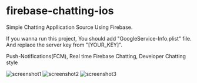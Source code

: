 # firebase-chatting-ios
Simple Chatting Appllication Source Using Firebase.

If you wanna run this project, You should add "GoogleService-Info.plist" file.
And replace the server key from "[YOUR_KEY]".

Push-Notifications(FCM), Real time Firebase Chatting, Developer Chatting style

![screenshot1](http://postfiles15.naver.net/MjAxNzA2MzBfMjMg/MDAxNDk4Nzk3Njk3NTM5.mx9HRiNAU0kPDcRjWiGcdfextcmt9kKGu255ZUBJVmcg.wWcCJ36itBnwowg7G4JNHytVxjxGqcofnnoBq47ao0Ig.PNG.shane_smith/Simulator_Screen_Shot_2017._6._30._%EC%98%A4%ED%9B%84_1.35.43.png?type=w3)
![screenshot2](http://postfiles14.naver.net/MjAxNzA2MzBfOTAg/MDAxNDk4Nzk3Njk3ODI1.wtt6RjHYq99r41Gl19Zx0MTeKi0uApMSrtZiJCf2TRsg.gtWNAkZWRoF_CvGVTclov98f8IFbiObVpwY11rJzcTYg.PNG.shane_smith/Simulator_Screen_Shot_2017._6._30._%EC%98%A4%ED%9B%84_1.35.34.png?type=w3)
![screenshot3](http://postfiles7.naver.net/MjAxNzA2MzBfNjYg/MDAxNDk4Nzk3Njk4MDMy.ziild81eOlPteES6UcPa7ajUfVP-2Blcs30idrd0UAYg.tcp09u-8LgJJFgUYnyL1cieC-wummbdu2eYoQVpTTVQg.PNG.shane_smith/Simulator_Screen_Shot_2017._6._30._%EC%98%A4%ED%9B%84_1.35.19.png?type=w3)
